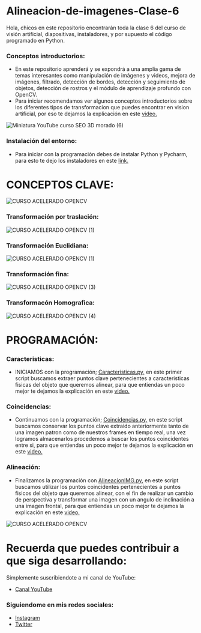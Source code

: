 # Alineacion-de-imagenes-Clase-6
Hola, chicos en este repositorio encontrarán toda la clase 6 del curso de visión artificial, diapositivas, instaladores, y por supuesto el código programado en Python.

### Conceptos introductorios:
- En este repositorio aprenderá y se expondrá a una amplia gama de temas interesantes como manipulación de imágenes y videos, mejora de imágenes, filtrado, detección de bordes, detección y seguimiento de objetos, detección de rostros y el módulo de aprendizaje profundo con OpenCV.
- Para iniciar recomendamos ver algunos conceptos introductorios sobre los diferentes tipos de transformacion que puedes encontrar en vision artificial, por eso te dejamos la explicación en este [video.](https://youtu.be/Kf03WZdlMro)


![Miniatura YouTube curso SEO 3D morado (6)](https://user-images.githubusercontent.com/85022752/235785222-d1275cc3-7c39-412e-adb2-d48bde6785f4.jpg)


### Instalación del entorno:
- Para iniciar con la programación debes de instalar Python y Pycharm, para esto te dejo los instaladores en este [link.](https://drive.google.com/drive/folders/1QY4yvfdcG3BObTwtHJSdWfW-vPyKMiNS?usp=share_link)

# CONCEPTOS CLAVE:


![CURSO ACELERADO OPENCV](https://user-images.githubusercontent.com/85022752/226740435-7f2a41bb-7fe7-473f-8915-b4a1ab20a28b.png)


### Transformación por traslación:

![CURSO ACELERADO OPENCV (1)](https://user-images.githubusercontent.com/85022752/226740870-29487fd0-05b5-4fd1-9c8d-2495acfc6767.png)

### Transformación Euclidiana:

![CURSO ACELERADO OPENCV (1)](https://user-images.githubusercontent.com/85022752/226741008-839b3f8d-79dc-4321-9d96-85a9fa4f8cb7.png)

### Transformación fina:

![CURSO ACELERADO OPENCV (3)](https://user-images.githubusercontent.com/85022752/226741257-61411811-7097-4fab-9cfd-321df07a580b.png)

### Transformacón Homografica:

![CURSO ACELERADO OPENCV (4)](https://user-images.githubusercontent.com/85022752/226741724-6ba578a0-b558-4a9b-aef6-8a6647262541.png)

# PROGRAMACIÓN:


### Caracteristicas:
- INICIAMOS con la programación; [Caracteristicas.py,](https://github.com/AprendeIngenia/Alineacion-de-imagenes-Clase-6/blob/e14853c813ed39463a5813537a1c03de14f04094/Caracteristicas.py) en este primer script buscamos extraer puntos clave pertenecientes a caracteristicas fisicas del objeto que queremos alinear, para que entiendas un poco mejor te dejamos la explicación en este [video.](https://youtu.be/Kf03WZdlMro)

### Coincidencias:
- Continuamos con la programación; [Coincidencias.py,](https://github.com/AprendeIngenia/Alineacion-de-imagenes-Clase-6/blob/e14853c813ed39463a5813537a1c03de14f04094/Coincidencias.py) en este script buscamos conservar los puntos clave extraido anteriormente tanto de una imagen patron como de nuestros frames en tiempo real, una vez logramos almacenarlos procedemos a buscar los puntos coincidentes entre si, para que entiendas un poco mejor te dejamos la explicación en este [video.](https://youtu.be/Kf03WZdlMro)

### Alineación:
- Finalizamos la programación con [AlineacionIMG.py,](https://github.com/AprendeIngenia/Alineacion-de-imagenes-Clase-6/blob/e14853c813ed39463a5813537a1c03de14f04094/AlineacionIMG.py) en este script buscamos utilizar los puntos coincidentes pertenecientes a puntos fisicos del objeto que queremos alinear, con el fin de realizar un cambio de perspectiva y transformar una imagen con un angulo de inclinación a una imagen frontal, para que entiendas un poco mejor te dejamos la explicación en este [video.](https://youtu.be/Kf03WZdlMro)


![CURSO ACELERADO OPENCV](https://user-images.githubusercontent.com/85022752/226744562-182fe9c1-c772-41e2-adee-4e26cfc9db80.png)


# Recuerda que puedes contribuir a que siga desarrollando:
Simplemente suscribiendote a mi canal de YouTube:
- [Canal YouTube](https://www.youtube.com/channel/UCzwHEOCbsZLjfELperJ6VeQ/videos)

### Siguiendome en mis redes sociales: 
- [Instagram](https://www.instagram.com/santiagsanchezr/)
- [Twitter](https://twitter.com/SantiagSanchezR)

